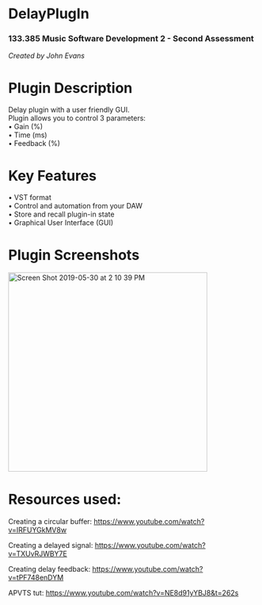 # DelayPlugIn

### 133.385 Music Software Development 2 - Second Assessment
*Created by John Evans*

# Plugin Description

Delay plugin with a user friendly GUI.                  
Plugin allows you to control 3 parameters:                
• Gain (%)                  
• Time (ms)                   
• Feedback (%)

# Key Features                    

• VST format                      
• Control and automation from your DAW                          
• Store and recall plugin-in state                        
• Graphical User Interface (GUI)

# Plugin Screenshots

<img width="402" alt="Screen Shot 2019-05-30 at 2 10 39 PM" src="https://user-images.githubusercontent.com/48052779/58681222-a6af2880-83bf-11e9-8436-b05ad1a8a5a0.png">

# Resources used:

Creating a circular buffer:
https://www.youtube.com/watch?v=IRFUYGkMV8w

Creating a delayed signal:
https://www.youtube.com/watch?v=TXUvRJWBY7E

Creating delay feedback:
https://www.youtube.com/watch?v=tPF748enDYM

APVTS tut:
https://www.youtube.com/watch?v=NE8d91yYBJ8&t=262s
